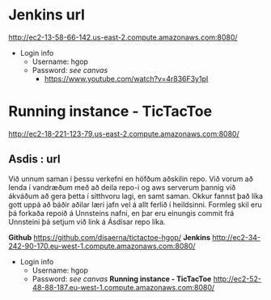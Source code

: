 # Jenkins url
http://ec2-13-58-66-142.us-east-2.compute.amazonaws.com:8080/
* Login info
    * Username: hgop
    * Password: *see canvas*
        * https://www.youtube.com/watch?v=4r836F3y1pI
# Running instance - TicTacToe 
http://ec2-18-221-123-79.us-east-2.compute.amazonaws.com:8080/

## Asdis : url 
Við unnum saman í þessu verkefni en höfðum aðskilin repo. Við vorum að lenda í vandræðum með að deila repo-i og aws serverum þannig við ákváðum að gera þetta í sitthvoru lagi, en samt saman. Okkur fannst það líka gott uppá að báðir aðilar læri jafn vel á allt ferlið í heildsinni. 
Formleg skil eru þá forkaða repoið á Unnsteins nafni, en þar eru einungis commit frá Unnsteini þá setjum við link á Ásdísar repo líka. 

**Github**
https://github.com/disaerna/tictactoe-hgop/
**Jenkins**
http://ec2-34-242-90-170.eu-west-1.compute.amazonaws.com:8080/
* Login info
    * Username: hgop
    * Password: *see canvas*
**Running instance - TicTacToe**
http://ec2-52-48-88-187.eu-west-1.compute.amazonaws.com:8080/